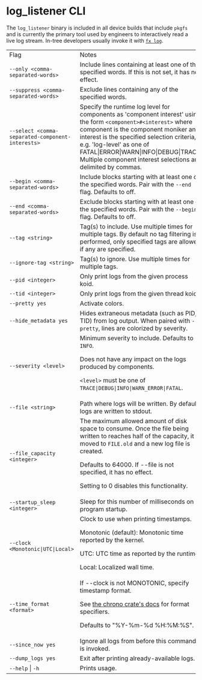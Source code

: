 # log_listener CLI

The `log_listener` binary is included in all device builds that include `pkgfs` and is currently
the primary tool used by engineers to interactively read a live log stream. In-tree developers
usually invoke it with [`fx log`](https://fuchsia.dev/reference/tools/fx/cmd/log).

<table>
  <tr>
   <td>Flag
   </td>
   <td>Notes
   </td>
  </tr>
  <tr>
   <td><code>--only &lt;comma-separated-words></code>
   </td>
   <td>Include lines containing at least one of the specified words. If this is not set, it has no effect.
   </td>
  </tr>
  <tr>
   <td><code>--suppress &lt;comma-separated-words></code>
   </td>
   <td>Exclude lines containing any of the specified words.
   </td>
  </tr>
  <tr>
   <td><code>--select &lt;comma-separated-component-interests></code>
   </td>
   <td>
       Specify the runtime log level for components as 'component interest' using the form
       <code>&lt;component>#&lt;interest></code> where component is the component moniker and
       interest is the specified selection criteria, e.g. 'log-level' as one of
       FATAL|ERROR|WARN|INFO|DEBUG|TRACE. Multiple component interest selections are delimited by
       commas.
   </td>
  </tr>
  <tr>
   <td><code>--begin &lt;comma-separated-words></code>
   </td>
   <td>Include blocks starting with at least one of the specified words. Pair with the <code>--end</code> flag. Defaults to off.
   </td>
  </tr>
  <tr>
   <td><code>--end &lt;comma-separated-words></code>
   </td>
   <td>Exclude blocks starting with at least one of the specified words. Pair with the <code>--begin</code> flag. Defaults to off.
   </td>
  </tr>
  <tr>
   <td><code>--tag &lt;string></code>
   </td>
   <td>Tag(s) to include. Use multiple times for multiple tags. By default no tag filtering is performed, only specified tags are allowed if any are specified.
   </td>
  </tr>
  <tr>
   <td><code>--ignore-tag &lt;string></code>
   </td>
   <td>Tag(s) to ignore. Use multiple times for multiple tags.
   </td>
  </tr>
  <tr>
   <td><code>--pid &lt;integer></code>
   </td>
   <td>Only print logs from the given process koid.
   </td>
  </tr>
  <tr>
   <td><code>--tid &lt;integer></code>
   </td>
   <td>Only print logs from the given thread koid.
   </td>
  </tr>
  <tr>
   <td><code>--pretty yes</code>
   </td>
   <td>Activate colors.
   </td>
  </tr>
  <tr>
   <td><code>--hide_metadata yes</code>
   </td>
   <td>Hides extraneous metadata (such as PID, TID) from log output. When paired with
   <code>--pretty</code>, lines are colorized by severity.
   </td>
  </tr>
  <tr>
   <td><code>--severity &lt;level></code>
   </td>
   <td>Minimum severity to include. Defaults to <code>INFO</code>.
<p>
Does not have any impact on the logs produced by components.
<p>
<code>&lt;level></code> must be one of <code>TRACE|DEBUG|INFO|WARN_ERROR|FATAL</code>.
   </td>
  </tr>
  <tr>
   <td><code>--file &lt;string></code>
   </td>
   <td>Path where logs will be written. By default logs are written to stdout.
   </td>
  </tr>
  <tr>
   <td><code>--file_capacity &lt;integer></code>
   </td>
   <td>The maximum allowed amount of disk space to consume. Once the file being written to reaches
   half of the capacity, it is moved to <code>FILE.old</code> and a new log file is created.
<p>
Defaults to 64000. If --file is not specified, it has no effect.
<p>
Setting to 0 disables this functionality.
   </td>
  </tr>
  <tr>
   <td><code>--startup_sleep &lt;integer></code>
   </td>
   <td>Sleep for this number of milliseconds on program startup.
   </td>
  </tr>
  <tr>
   <td><code>--clock &lt;Monotonic|UTC|Local></code>
   </td>
   <td>Clock to use when printing timestamps.
<p>
Monotonic (default): Monotonic time reported by the kernel.
<p>
UTC: UTC time as reported by the runtime.
<p>
Local: Localized wall time.
   </td>
  </tr>
  <tr>
   <td><code>--time_format &lt;format></code>
   </td>
   <td>If --clock is not MONOTONIC, specify timestamp format.
<p>
See <a href="https://docs.rs/chrono/0.4.19/chrono/format/strftime/index.html">the chrono crate's docs</a>
for format specifiers.
<p>
Defaults to "%Y-%m-%d %H:%M:%S".
   </td>
  </tr>
  <tr>
   <td><code>--since_now yes</code>
   </td>
   <td>Ignore all logs from before this command is invoked.
   </td>
  </tr>
  <tr>
   <td><code>--dump_logs yes</code>
   </td>
   <td>Exit after printing already-available logs.
   </td>
  </tr>
  <tr>
   <td><code>--help</code> | <code>-h</code>
   </td>
   <td>Prints usage.
   </td>
  </tr>
</table>
